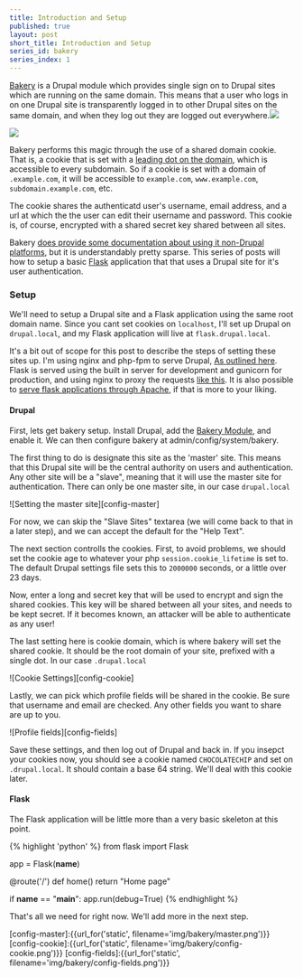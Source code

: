 ```yaml
---
title: Introduction and Setup
published: true
layout: post
short_title: Introduction and Setup
series_id: bakery
series_index: 1
---
```


[Bakery][bakery_project] is a Drupal module which provides single sign on to
Drupal sites which are running on the same domain.  This means that a user who
logs in on one Drupal site is transparently logged in to other Drupal sites on
the same domain, and when they log out they are logged out everywhere.![](/models/posts/ballmer.png)

![](/models/posts/ballmer.png)

Bakery performs this magic through the use of a shared domain cookie.  That is,
a cookie that is set with a [leading dot on the domain][wiki-leading-dot], which
is accessible to every subdomain.  So if a cookie is set with a domain of
`.example.com`, it will be accessible to `example.com`, `www.example.com`,
`subdomain.example.com`, etc.

The cookie shares the authenticatd user's username, email address, and a url at
which the the user can edit their username and password.  This cookie is, of
course, encrypted with a shared secret key shared between all sites.

Bakery [does provide some documentation about using it non-Drupal platforms][bakery-non-drupal],
but it is understandably pretty sparse.  This series of posts will how to setup
a basic [Flask][flask] application that that uses a Drupal site for it's user
authentication.

### Setup

We'll need to setup a Drupal site and a Flask application using the same root
domain name.  Since you cant set cookies on `localhost`, I'll set up Drupal on
`drupal.local`, and my Flask application will live at `flask.drupal.local`.

It's a bit out of scope for this post to describe the steps of setting these
sites up.  I'm using nginx and php-fpm to serve Drupal, [As outlined here][nginx-drupal].
Flask is served using the built in server for development and gunicorn for
production, and using nginx to proxy the requests [like this][nginx-flask].
It is also possible to [serve flask applications through Apache][apache-flask],
if that is more to your liking.

#### Drupal

First, lets get bakery setup.  Install Drupal, add the [Bakery Module][bakery_project],
and enable it.  We can then configure bakery at admin/config/system/bakery.

The first thing to do is designate this site as the 'master' site.  This means
that this Drupal site will be the central authority on users and authentication.
Any other site will be a "slave", meaning that it will use the master site for
authentication.  There can only be one master site, in our case `drupal.local`

![Setting the master site][config-master]

For now, we can skip the "Slave Sites" textarea (we will come back to that in a
later step), and we can accept the default for the "Help Text".

The next section controlls the cookies.  First, to avoid problems, we should set
the cookie age to whatever your php `session.cookie_lifetime` is set to.  The
default Drupal settings file sets this to `2000000` seconds, or a little over 23
days.

Now, enter a long and secret key that will be used to encrypt and sign the
shared cookies.  This key will be shared between all your sites, and needs to
be kept secret.  If it becomes known, an attacker will be able to authenticate
as any user!

The last setting here is cookie domain, which is where bakery will set the 
shared cookie.  It should be the root domain of your site, prefixed with a 
single dot.  In our case `.drupal.local`

![Cookie Settings][config-cookie]

Lastly, we can pick which profile fields will be shared in the cookie.  Be sure
that username and email are checked.  Any other fields you want to share are
up to you.

![Profile fields][config-fields]

Save these settings, and then log out of Drupal and back in.  If you insepct
your cookies now, you should see a cookie named `CHOCOLATECHIP` and set on 
`.drupal.local`.  It should contain a base 64 string.  We'll deal with this
cookie later.

#### Flask

The Flask application will be little more than a very basic skeleton at this
point.

{% highlight 'python' %}
from flask import Flask

app = Flask(__name__)

@route('/')
def home()
  return "Home page"
  
if __name__ == "__main__":
  app.run(debug=True)
{% endhighlight %}

That's all we need for right now.  We'll add more in the next step.

[bakery_project]:https://drupal.org/project/bakery
[bakery-non-drupal]:https://drupal.org/node/1213034

[flask]:http://flask.pocoo.org/

[nginx-drupal]:https://github.com/perusio/drupal-with-nginx
[nginx-flask]:http://flask.pocoo.org/mailinglist/archive/2010/12/15/virtually-hosting-flask-apps-with-nginx/#36b73fed96029a0fef05559955ea9485
[apache-flask]:http://flask.pocoo.org/docs/deploying/wsgi-standalone/#deploying-proxy-setups

[wiki-leading-dot]:http://en.wikipedia.org/wiki/HTTP_cookie#Domain_and_Path

[config-master]:{{url_for('static', filename='img/bakery/master.png')}}
[config-cookie]:{{url_for('static', filename='img/bakery/config-cookie.png')}}
[config-fields]:{{url_for('static', filename='img/bakery/config-fields.png')}}